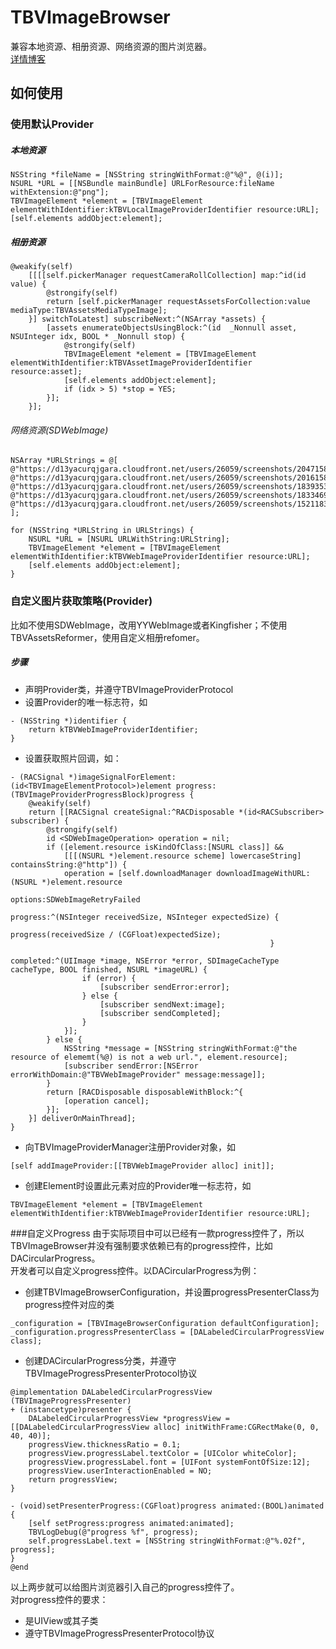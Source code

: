 # TBVImageBrowser
兼容本地资源、相册资源、网络资源的图片浏览器。<br>
[详情博客](http://t.cn/RcXVFb6)
## 如何使用
### 使用默认Provider
##### 本地资源
```objc
NSString *fileName = [NSString stringWithFormat:@"%@", @(i)];
NSURL *URL = [[NSBundle mainBundle] URLForResource:fileName withExtension:@"png"];
TBVImageElement *element = [TBVImageElement elementWithIdentifier:kTBVLocalImageProviderIdentifier resource:URL];
[self.elements addObject:element];
```

##### 相册资源
```objc
@weakify(self)
    [[[[self.pickerManager requestCameraRollCollection] map:^id(id value) {
        @strongify(self)
        return [self.pickerManager requestAssetsForCollection:value mediaType:TBVAssetsMediaTypeImage];
    }] switchToLatest] subscribeNext:^(NSArray *assets) {
        [assets enumerateObjectsUsingBlock:^(id  _Nonnull asset, NSUInteger idx, BOOL * _Nonnull stop) {
        	@strongify(self)
            TBVImageElement *element = [TBVImageElement elementWithIdentifier:kTBVAssetImageProviderIdentifier resource:asset];
            [self.elements addObject:element];
            if (idx > 5) *stop = YES;
        }];
    }];
```
###### 网络资源(SDWebImage)

```objc
NSArray *URLStrings = @[
@"https://d13yacurqjgara.cloudfront.net/users/26059/screenshots/2047158/beerhenge.jpg",
@"https://d13yacurqjgara.cloudfront.net/users/26059/screenshots/2016158/avalanche.jpg",
@"https://d13yacurqjgara.cloudfront.net/users/26059/screenshots/1839353/pilsner.jpg",
@"https://d13yacurqjgara.cloudfront.net/users/26059/screenshots/1833469/porter.jpg",
@"https://d13yacurqjgara.cloudfront.net/users/26059/screenshots/1521183/farmers.jpg"
];

for (NSString *URLString in URLStrings) {
    NSURL *URL = [NSURL URLWithString:URLString];
    TBVImageElement *element = [TBVImageElement elementWithIdentifier:kTBVWebImageProviderIdentifier resource:URL];
    [self.elements addObject:element];
}
```

### 自定义图片获取策略(Provider)
比如不使用SDWebImage，改用YYWebImage或者Kingfisher；不使用TBVAssetsReformer，使用自定义相册refomer。
##### 步骤

- 声明Provider类，并遵守TBVImageProviderProtocol
- 设置Provider的唯一标志符，如

```objc
- (NSString *)identifier {
    return kTBVWebImageProviderIdentifier;
}
```
- 设置获取照片回调，如：

```objc
- (RACSignal *)imageSignalForElement:(id<TBVImageElementProtocol>)element progress:(TBVImageProviderProgressBlock)progress {
    @weakify(self)
    return [[RACSignal createSignal:^RACDisposable *(id<RACSubscriber> subscriber) {
        @strongify(self)
        id <SDWebImageOperation> operation = nil;
        if ([element.resource isKindOfClass:[NSURL class]] &&
            [[[(NSURL *)element.resource scheme] lowercaseString] containsString:@"http"]) {
            operation = [self.downloadManager downloadImageWithURL:(NSURL *)element.resource
                                                           options:SDWebImageRetryFailed
                                                          progress:^(NSInteger receivedSize, NSInteger expectedSize) {
                                                              progress(receivedSize / (CGFloat)expectedSize);
                                                          }
                                                         completed:^(UIImage *image, NSError *error, SDImageCacheType cacheType, BOOL finished, NSURL *imageURL) {
                if (error) {
                    [subscriber sendError:error];
                } else {
                    [subscriber sendNext:image];
                    [subscriber sendCompleted];
                }
            }];
        } else {
            NSString *message = [NSString stringWithFormat:@"the resource of elememt(%@) is not a web url.", element.resource];
            [subscriber sendError:[NSError errorWithDomain:@"TBVWebImageProvider" message:message]];
        }
        return [RACDisposable disposableWithBlock:^{
            [operation cancel];
        }];
    }] deliverOnMainThread];
}
```
- 向TBVImageProviderManager注册Provider对象，如

```
[self addImageProvider:[[TBVWebImageProvider alloc] init]];
```
- 创建Element时设置此元素对应的Provider唯一标志符，如

```objc
TBVImageElement *element = [TBVImageElement elementWithIdentifier:kTBVWebImageProviderIdentifier resource:URL];
```
###自定义Progress
由于实际项目中可以已经有一款progress控件了，所以TBVImageBrowser并没有强制要求依赖已有的progress控件，比如DACircularProgress。<br>
开发者可以自定义progress控件。以DACircularProgress为例：

- 创建TBVImageBrowserConfiguration，并设置progressPresenterClass为progress控件对应的类

```objc
_configuration = [TBVImageBrowserConfiguration defaultConfiguration];
_configuration.progressPresenterClass = [DALabeledCircularProgressView class];
```
- 创建DACircularProgress分类，并遵守TBVImageProgressPresenterProtocol协议

```objc
@implementation DALabeledCircularProgressView (TBVImageProgressPresenter)
+ (instancetype)presenter {
    DALabeledCircularProgressView *progressView = [[DALabeledCircularProgressView alloc] initWithFrame:CGRectMake(0, 0, 40, 40)];
    progressView.thicknessRatio = 0.1;
    progressView.progressLabel.textColor = [UIColor whiteColor];
    progressView.progressLabel.font = [UIFont systemFontOfSize:12];
    progressView.userInteractionEnabled = NO;
    return progressView;
}

- (void)setPresenterProgress:(CGFloat)progress animated:(BOOL)animated {
    [self setProgress:progress animated:animated];
    TBVLogDebug(@"progress %f", progress);
    self.progressLabel.text = [NSString stringWithFormat:@"%.02f", progress];
}
@end
```
以上两步就可以给图片浏览器引入自己的progress控件了。<br>
对progress控件的要求：

- 是UIView或其子类
- 遵守TBVImageProgressPresenterProtocol协议
